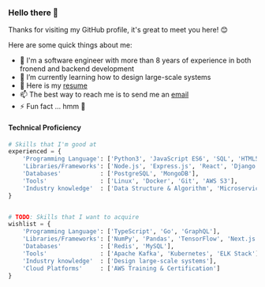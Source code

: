 ### Hello there 👋

Thanks for visiting my GitHub profile, it's great to meet you here! 😊

Here are some quick things about me:

- 🔭 I'm a software engineer with more than 8 years of experience in both fronend and backend development
- 🌱 I’m currently learning how to design large-scale systems
- 📄 Here is my [resume](https://tahmid-tanzim.github.io/resume)
- 📫 The best way to reach me is to send me an [email](mailto:tahmid.tanzim@gmail.com?subject=[GitHub]%20Source%20Profile%20README)
- ⚡ Fun fact ... hmm 🤔

#### Technical Proficiency
```python
# Skills that I'm good at
experienced = {
    'Programming Language': ['Python3', 'JavaScript ES6', 'SQL', 'HTML5', 'CSS3'],
    'Libraries/Frameworks': ['Node.js', 'Express.js', 'React', 'Django', 'Material-UI'],
    'Databases'           : ['PostgreSQL', 'MongoDB'],
    'Tools'               : ['Linux', 'Docker', 'Git', 'AWS S3'],
    'Industry knowledge'  : ['Data Structure & Algorithm', 'Microservices', 'RESTful API', 'Agile', 'OOD']
}


# TODO: Skills that I want to acquire
wishlist = {
    'Programming Language': ['TypeScript', 'Go', 'GraphQL'],
    'Libraries/Frameworks': ['NumPy', 'Pandas', 'TensorFlow', 'Next.js'],
    'Databases'           : ['Redis', 'MySQL'],
    'Tools'               : ['Apache Kafka', 'Kubernetes', 'ELK Stack'],
    'Industry knowledge'  : ['Design large-scale systems'],
    'Cloud Platforms'     : ['AWS Training & Certification']
}

```

<!-- #### Social -->
